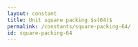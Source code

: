 ```yaml
---
layout: constant
title: Unit square packing $s(64)$
permalink: /constants/square-packing-64/
id: square-packing-64
---
```


